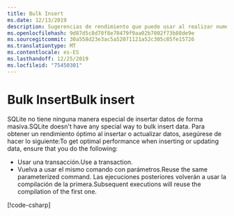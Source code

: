 ```yaml
---
title: Bulk Insert
ms.date: 12/13/2019
description: Sugerencias de rendimiento que puede usar al realizar numerosos cambios en la base de datos.
ms.openlocfilehash: 9d87d5c8d70f8e70479f9aa02b7802f73b88de9e
ms.sourcegitcommit: 30a558d23e3ac5a52071121a52c305c85fe15726
ms.translationtype: MT
ms.contentlocale: es-ES
ms.lasthandoff: 12/25/2019
ms.locfileid: "75450301"
---
```

# <a name="bulk-insert"></a><span data-ttu-id="859dd-103">Bulk Insert</span><span class="sxs-lookup"><span data-stu-id="859dd-103">Bulk insert</span></span>

<span data-ttu-id="859dd-104">SQLite no tiene ninguna manera especial de insertar datos de forma masiva.</span><span class="sxs-lookup"><span data-stu-id="859dd-104">SQLite doesn't have any special way to bulk insert data.</span></span> <span data-ttu-id="859dd-105">Para obtener un rendimiento óptimo al insertar o actualizar datos, asegúrese de hacer lo siguiente:</span><span class="sxs-lookup"><span data-stu-id="859dd-105">To get optimal performance when inserting or updating data, ensure that you do the following:</span></span>

- <span data-ttu-id="859dd-106">Usar una transacción.</span><span class="sxs-lookup"><span data-stu-id="859dd-106">Use a transaction.</span></span>
- <span data-ttu-id="859dd-107">Vuelva a usar el mismo comando con parámetros.</span><span class="sxs-lookup"><span data-stu-id="859dd-107">Reuse the same parameterized command.</span></span> <span data-ttu-id="859dd-108">Las ejecuciones posteriores volverán a usar la compilación de la primera.</span><span class="sxs-lookup"><span data-stu-id="859dd-108">Subsequent executions will reuse the compilation of the first one.</span></span>

[!code-csharp[](../../../../samples/snippets/standard/data/sqlite/BulkInsertSample/Program.cs?name=snippet_BulkInsert)]
